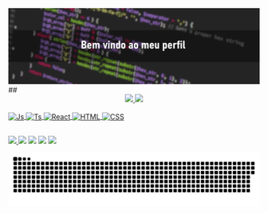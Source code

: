   <img src="https://github.com/leokatsuki/leokatsuki/blob/main/header.png"/>
##

<div align="center">
  <a href="https://github.com/leokatsuki">
  <img height="180em" src="https://github-readme-stats.vercel.app/api?username=rafaballerini&show_icons=true&theme=dracula&include_all_commits=true&count_private=true"/>
  <img height="180em" src="https://github-readme-stats.vercel.app/api/top-langs/?username=rafaballerini&layout=compact&langs_count=7&theme=dracula"/>
</div>
  
<div style="display: inline_block"><br>
  <img align="center" alt="Js" height="30" width="40" src="https://cdn.jsdelivr.net/gh/devicons/devicon/icons/javascript/javascript-original.svg">
  <img align="center" alt="Ts" height="30" width="40" src="https://cdn.jsdelivr.net/gh/devicons/devicon/icons/typescript/typescript-original.svg">
  <img align="center" alt="React" height="30" width="40" src="https://cdn.jsdelivr.net/gh/devicons/devicon/icons/react/react-original.svg">
  <img align="center" alt="HTML" height="30" width="40" src="https://cdn.jsdelivr.net/gh/devicons/devicon/icons/html5/html5-original.svg">
  <img align="center" alt="CSS" height="30" width="40" src="https://cdn.jsdelivr.net/gh/devicons/devicon/icons/css3/css3-original.svg">
</div>
  
  ##
  
  <div>
    <a href="mailto:leokatsuki@gmail.com" target="_blank"><img src="https://img.shields.io/badge/Gmail-D14836?style=for-the-badge&logo=gmail&logoColor=white" target="_blank">       </a>
    <a href="mailto:leok-12@hotmail.com" target="_blank"><img src="https://img.shields.io/badge/Microsoft_Outlook-0078D4?style=for-the-badge&logo=microsoft-        outlook&logoColor=white" target="_blank"></a>
 	  <a href="https://www.instagram.com/leokatsuki/" target="_blank"><img src="https://img.shields.io/badge/-Instagram-%23E4405F?style=for-the-badge&logo=instagram&logoColor=white" target="_blank"></a>
     <a href="https://steamcommunity.com/id/leeok12/" target="_blank"><img src="https://img.shields.io/badge/Steam-000000?style=for-the-badge&logo=steam&logoColor=white" target="_blank"></a> 
      <a href="https://www.linkedin.com/in/leonardo-hiramatsu-05a722143" target="_blank"><img src="https://img.shields.io/badge/LinkedIn-0077B5?style=for-the-badge&logo=linkedin&logoColor=white" target="_blank"></a> 
  
  ![Snake animation](https://github.com/leokatsuki/leokatsuki/blob/output/github-contribution-grid-snake.svg)
    
  </div>
  
  
